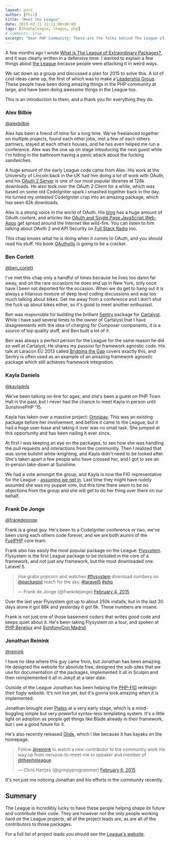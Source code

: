 ```yaml
---
layout: post
author: [Phil]
title: "Meet the League"
date: 2015-02-11 21:11:00+00:00
tags: [thephpleague, league, php]
# comments: true
excerpt: "Dear PHP Community: These are the folks behind The League of Extraordinary Packages, who you should know, but maybe do not."
---
```


A few months ago I wrote [What is The League of Extraordinary Packages?](/php/2014/10/16/what-is-the-league-of-extraordinary-packages/), and it was clearly written in a defensive tone. I wanted to explain a few things about [the League](http://thephpleague.com/) because people were attacking it in weird ways. 

We sat down as a group and discussed a plan for 2015 to solve this. A _lot_ of cool ideas came up, the first of which was to make a [Leadership Group](https://github.com/thephpleague/thephpleague.github.io/wiki/Leadership-Group). These people have been doing amazing things in the PHP community at large, and have been doing awesome things in the League too. 

This is an introduction to them, and a thank you for everything they do.

### Alex Bilbie 

[@alexbilbie](http://twitter.com/alexbilbie)

Alex has been a friend of mine for a long time. We've freelanced together on multiple projects, found each other jobs, met a few of each others partners, stayed at each others houses, and he has even helped me run a conference. Alex was the one up on stage introducing the next guest while I'm hiding in the bathroom having a panic attack about the fucking sandwiches.

A huge amount of the early League code came from Alex. His work at the University of Lincoln back in the UK had him doing a lot of work with OAuth, and his [OAuth 2 Server](http://oauth2.thephpleague.com/) is one of our most popular libraries at 128k downloads. He also took over the OAuth 2 Client for a while, which was based on some old CodeIgniter spark I smashed together back in the day. He turned my untested CodeIgniter crap into an amazing package, which has seen 62k downloads.

Alex is a strong voice in the world of OAuth. His [blog](http://alexbilbie.com/) has a huge amount of OAuth content, and articles like [OAuth and Single Page JavaScript Web-Apps](http://alexbilbie.com/2014/11/oauth-and-javascript/) get spread around the Internet like wild-fire. You can listen to him talking about OAuth 2 and API Security on [Full Stack Radio](http://fullstackradio.com/episodes/4/) too. 

This chap knows what he is doing when it comes to OAuth, and you should read his stuff. His book [OAuthello](https://leanpub.com/oauthello-a-book-about-oauth/) is going to be a cracker.

### Ben Corlett 

[@ben_corlett](http://twitter.com/ben_corlett)

I've met this chap only a handful of times because he lives too damn far away, and on the rare occasions he does end up in New York, only once have I been not deported for the occasion. When we do get to hang out it is always a hilarious mixture of deep level coding discussions and way too much talking about bikes. Get me away from a conference and I don't shut the fuck up about bikes either, so it's good to meet another enthusiast.

Ben was responsible for building the brilliant [Sentry](https://cartalyst.com/manual/sentry) package for [Cartalyst](https://cartalyst.com/). While I have said several times to the owner of Cartalyst that I have disagreements with the idea of charging for Composer components, it is a source of top quality stuff, and Ben built a lot of it. 

Ben was always a perfect person for the League for the same reason he did so well at Cartalyst; He shares my passion for framework agnostic code. His talk at Laracon EU 2013 called [Bridging the Gap](http://lanyrd.com/2013/laraconeu/scpfbm/) covers exactly this, and Sentry is often used as an example of an amazing framework agnostic package which still achieves framework integration.

### Kayla Daniels 

[@kayladnls](http://twitter.com/kayladnls)

We've been talking on-line for ages, and she's been a guest on PHP Town Hall in the past, but I never had the chance to meet Kayla in person until SunshinePHP '15. 

Kayla has taken over a massive project: [Omnipay](http://omnipay.thephpleague.com/). This was an existing package before her involvement, and before it came to the League, but it had a huge user-base and taking it over was no small task. She jumped at this opportunity and has been nailing it ever since.

At first I was keeping an eye on the packages, to see how she was handling the pull requests and interactions from the community. Then I realized that was some bullshit white-knighting, and Kayla didn't need to be looked after. She's taken apart a few people who have crossed her, and I got to see an in-person take-down at Sunshine.

We had a vote amongst the group, and Kayla is now the FIG representative for the League - [assuming we get in](https://groups.google.com/forum/#!topic/php-fig/db0jvZJI5XQ). Last time they might have rudely assumed she was my puppet vote, but this time there seem to be no objections from the group and she will get to do her thing over there on our behalf.

### Frank De Jonge 

[@frankdejonge](http://twitter.com/frankdejonge)

Frank is a great guy. He's been to a CodeIgniter conference or two, we've been using each others code forever, and we are both alumni of the [FuelPHP](http://fuelphp.com/) core team.

Frank also has easily the most popular package on the League: [Flysystem](http://flysystem.thephpleague.com). Flysystem is the first League package to be included in the core of a framework, and not just any framework, but the most downloaded one: Laravel 5.

<blockquote class="twitter-tweet" lang="en"><p>/me grabs popcorn and watches <a href="https://twitter.com/hashtag/flysystem?src=hash">#flysystem</a> download numbers on <a href="https://twitter.com/packagist">@packagist</a> reach for the sky. <a href="https://twitter.com/hashtag/laravel5?src=hash">#laravel5</a> <a href="https://twitter.com/hashtag/php?src=hash">#php</a></p>&mdash; Frank de Jonge (@frankdejonge) <a href="https://twitter.com/frankdejonge/status/562985843225550849">February 4, 2015</a></blockquote>
<script async src="//platform.twitter.com/widgets.js" charset="utf-8"></script>

Over the last year Flysystem got up to about 250k installs, but in the last 30 days alone it got 88k and yesterday it got 6k. These numbers are insane.

Frank is not just one of those basement coders that writes good code and keeps quiet about it. He's been taking Flysystem on a tour, and spoken at [PHP Benelux](https://conference.phpbenelux.eu/2015/grid-portfolio/abstract-filesystems-flysystem/) and [SymfonyCon Madrid](http://madrid2014.symfony.com/).

### Jonathan Reinink 

[@reinink](http://twitter.com/reinink)

I have no idea where this guy came from, but Jonathan has been amazing. He designed the website for absolute free, designed the sub-sites that we use for documentation of the packages, implemented it all in Sculpin and then reimplemented it all in Jekyll at a later date.

Outside of the League Jonathan has been helping the [PHP-FIG](http://php-fig.org/) redesign their fugly website. It's not live yet, but it's gonna look amazing when it is implemented.

Jonathan brought over [Plates](http://platesphp.com/) at a very early stage, which is a mind-boggling simple but very powerful syntax-less templating system. It's a little light on adoption as people get things like Blade already in their framework, but I see a good future for it. 

He's also recently released [Glide](http://glide.thephpleague.com/), which I like because it has kayaks on the homepage.

<blockquote class="twitter-tweet" lang="en"><p>Follow <a href="https://twitter.com/reinink">@reinink</a> to watch a new contributor to the community work his way up from nervous-to-meet-me to speaker and member of <a href="https://twitter.com/thephpleague">@thephpleague</a></p>&mdash; Chris Hartjes (@grmpyprogrammer) <a href="https://twitter.com/grmpyprogrammer/status/563697001419010048">February 6, 2015</a></blockquote>
<script async src="//platform.twitter.com/widgets.js" charset="utf-8"></script>

It's not just me noticing Jonathan and his efforts in the community recently.

## Summary

The League is incredibly lucky to have these people helping shape its future and contribute their code. They are however not the only people working hard on the League projects, all of the project leads are, as are all of the contributors to those packages.

For a full list of project leads you should see the [League's website](http://thephpleague.com).
